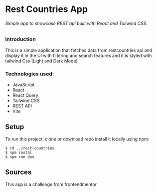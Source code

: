 # Rest Countries App

###### Simple app to showcase REST api built with React and Tailwind CSS.

### Introduction

This is a simple application that fetches data from restcountries api and display it in the UI with filtering and search features and it is styled with tailwind Css (Light and Dark Mode).

### Technologies used:

- JavaScript
- React
- React Query
- Tailwind CSS
- REST API
- Vite

## Setup

To run this project, clone or download repo
install it locally using npm:

```
$ cd ../rest-countries
$ npm instal
$ npm run dev
```

## Sources

This app is a challenge from frontendmentor.
